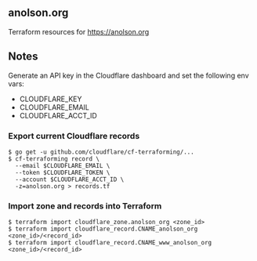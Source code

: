 ## anolson.org

Terraform resources for https://anolson.org

## Notes

Generate an API key in the Cloudflare dashboard and set the following env vars:

* CLOUDFLARE_KEY
* CLOUDFLARE_EMAIL
* CLOUDFLARE_ACCT_ID

### Export current Cloudflare records

```
$ go get -u github.com/cloudflare/cf-terraforming/...
$ cf-terraforming record \
  --email $CLOUDFLARE_EMAIL \
  --token $CLOUDFLARE_TOKEN \
  --account $CLOUDFLARE_ACCT_ID \
  -z=anolson.org > records.tf
```

### Import zone and records into Terraform

```
$ terraform import cloudflare_zone.anolson_org <zone_id>
$ terraform import cloudflare_record.CNAME_anolson_org <zone_id>/<record_id>
$ terraform import cloudflare_record.CNAME_www_anolson_org <zone_id>/<record_id>
```
